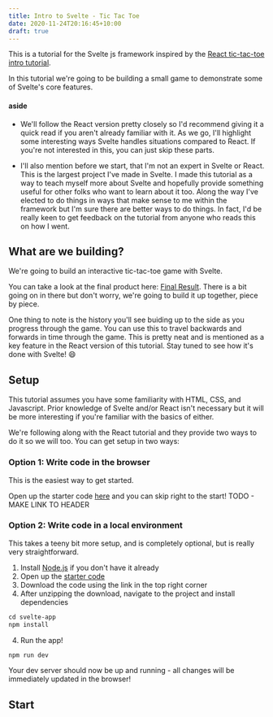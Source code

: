 ```yaml
---
title: Intro to Svelte - Tic Tac Toe
date: 2020-11-24T20:16:45+10:00
draft: true
---
```


This is a tutorial for the Svelte js framework inspired by the [React tic-tac-toe intro tutorial](https://reactjs.org/tutorial/tutorial.html). 

In this tutorial we're going to be building a small game to demonstrate some of Svelte's core features.

#### aside
- We'll follow the React version pretty closely so I'd recommend giving it a quick read if you aren't already familiar with it. As we go, I'll highlight some interesting ways Svelte handles situations compared to React. If you're not interested in this, you can just skip these parts.

- I'll also mention before we start, that I'm not an expert in Svelte or React. This is the largest project I've made in Svelte. I made this tutorial as a way to teach myself more about Svelte and hopefully provide something useful for other folks who want to learn about it too. Along the way I've elected to do things in ways that make sense to me within the framework but I'm sure there are better ways to do things. In fact, I'd be really keen to get feedback on the tutorial from anyone who reads this on how I went.

## What are we building?
We're going to build an interactive tic-tac-toe game with Svelte.

You can take a look at the final product here: [Final Result](https://svelte.dev/repl/fd5d45a774a54c85bb3db1199c07b42a?version=3.12.1). There is a bit going on in there but don't worry, we're going to build it up together, piece by piece.

One thing to note is the history you'll see buiding up to the side as you progress through the game. You can use this to travel backwards and forwards in time through the game. This is pretty neat and is mentioned as a key feature in the React version of this tutorial. Stay tuned to see how it's done with Svelte! :smile:

## Setup

This tutorial assumes you have some familiarity with HTML, CSS, and Javascript. Prior knowledge of Svelte and/or React isn't necessary but it will be more interesting if you're familiar with the basics of either.

We're following along with the React tutorial and they provide two ways to do it so we will too. You can get setup in two ways:

### Option 1: Write code in the browser

This is the easiest way to get started.

Open up the starter code [here](https://svelte.dev/repl/75f705a8650f4851bd2e172456d6dfcc?version=3) and you can skip right to the start! TODO - MAKE LINK TO HEADER

### Option 2: Write code in a local environment

This takes a teeny bit more setup, and is completely optional, but is really very straightforward.

1. Install [Node.js](https://nodejs.org) if you don't have it already
2. Open up the [starter code](https://svelte.dev/repl/75f705a8650f4851bd2e172456d6dfcc?version=3)
3. Download the code using the link in the top right corner
4. After unzipping the download, navigate to the project and install dependencies
```html
cd svelte-app
npm install
```
4. Run the app!
```bash
npm run dev
```
Your dev server should now be up and running - all changes will be immediately updated in the browser!

## Start